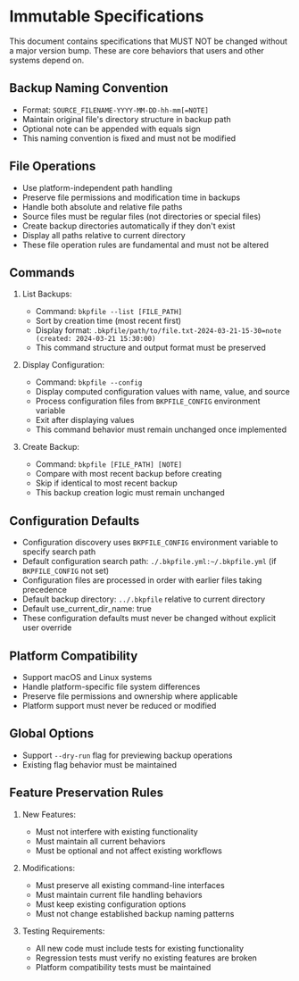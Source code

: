 # Immutable Specifications

This document contains specifications that MUST NOT be changed without a major version bump. These are core behaviors that users and other systems depend on.

## Backup Naming Convention
- Format: `SOURCE_FILENAME-YYYY-MM-DD-hh-mm[=NOTE]`
- Maintain original file's directory structure in backup path
- Optional note can be appended with equals sign
- This naming convention is fixed and must not be modified

## File Operations
- Use platform-independent path handling
- Preserve file permissions and modification time in backups
- Handle both absolute and relative file paths
- Source files must be regular files (not directories or special files)
- Create backup directories automatically if they don't exist
- Display all paths relative to current directory
- These file operation rules are fundamental and must not be altered

## Commands
1. List Backups:
   - Command: `bkpfile --list [FILE_PATH]`
   - Sort by creation time (most recent first)
   - Display format: `.bkpfile/path/to/file.txt-2024-03-21-15-30=note (created: 2024-03-21 15:30:00)`
   - This command structure and output format must be preserved

2. Display Configuration:
   - Command: `bkpfile --config`
   - Display computed configuration values with name, value, and source
   - Process configuration files from `BKPFILE_CONFIG` environment variable
   - Exit after displaying values
   - This command behavior must remain unchanged once implemented

3. Create Backup:
   - Command: `bkpfile [FILE_PATH] [NOTE]`
   - Compare with most recent backup before creating
   - Skip if identical to most recent backup
   - This backup creation logic must remain unchanged

## Configuration Defaults
- Configuration discovery uses `BKPFILE_CONFIG` environment variable to specify search path
- Default configuration search path: `./.bkpfile.yml:~/.bkpfile.yml` (if `BKPFILE_CONFIG` not set)
- Configuration files are processed in order with earlier files taking precedence
- Default backup directory: `../.bkpfile` relative to current directory
- Default use_current_dir_name: true
- These configuration defaults must never be changed without explicit user override

## Platform Compatibility
- Support macOS and Linux systems
- Handle platform-specific file system differences
- Preserve file permissions and ownership where applicable
- Platform support must never be reduced or modified

## Global Options
- Support `--dry-run` flag for previewing backup operations
- Existing flag behavior must be maintained

## Feature Preservation Rules
1. New Features:
   - Must not interfere with existing functionality
   - Must maintain all current behaviors
   - Must be optional and not affect existing workflows

2. Modifications:
   - Must preserve all existing command-line interfaces
   - Must maintain current file handling behaviors
   - Must keep existing configuration options
   - Must not change established backup naming patterns

3. Testing Requirements:
   - All new code must include tests for existing functionality
   - Regression tests must verify no existing features are broken
   - Platform compatibility tests must be maintained 
